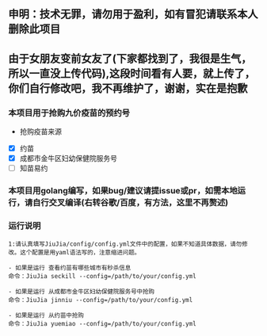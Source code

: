 ## 申明：技术无罪，请勿用于盈利，如有冒犯请联系本人删除此项目
## 由于女朋友变前女友了(下家都找到了，我很是生气，所以一直没上传代码),这段时间看有人要，就上传了，你们自行修改吧，我不再维护了，谢谢，实在是抱歉

### 本项目用于抢购九价疫苗的预约号
- 抢购疫苗来源  
 - [X] 约苗  
 - [X] 成都市金牛区妇幼保健院服务号
 - [ ] 知苗易约  

### 本项目用golang编写，如果bug/建议请提issue或pr，如需本地运行，请自行交叉编译(右转谷歌/百度，有方法，这里不再赘述)

### 运行说明
```
1:请认真填写JiuJia/config/config.yml文件中的配置，如果不知道具体数据，请勿修改。这个配置是用yaml语法写的，注意缩进问题。

- 如果是运行 查看约苗有哪些城市有秒杀信息
命令：JiuJia seckill --config=/path/to/your/config.yml

- 如果是运行 从成都市金牛区妇幼保健院服务号中抢购
命令：JiuJia jinniu --config=/path/to/your/config.yml

- 如果是运行 从约苗中抢购
命令：JiuJia yuemiao --config=/path/to/your/config.yml

```